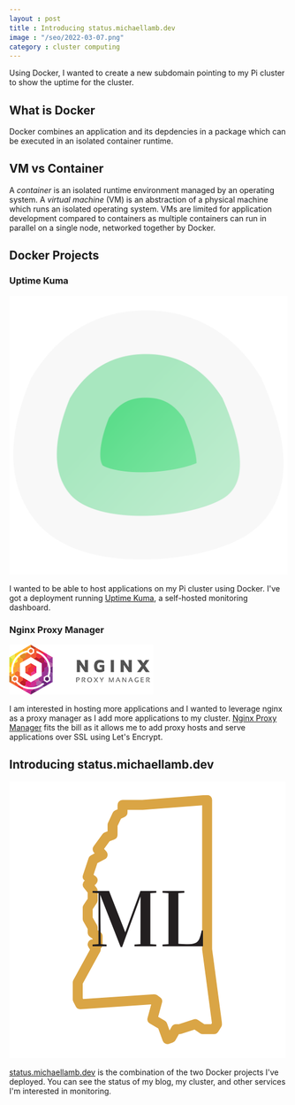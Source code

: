 ```yaml
---
layout : post
title : Introducing status.michaellamb.dev
image : "/seo/2022-03-07.png"
category : cluster computing
---
```


Using Docker, I wanted to create a new subdomain pointing to my Pi cluster to show the uptime for the cluster.

## What is Docker

Docker combines an application and its depdencies in a package which can be executed in an isolated container runtime.

## VM vs Container

A _container_ is an isolated runtime environment managed by an operating system. A _virtual machine_ (VM) is an abstraction of a physical machine which runs an isolated operating system. VMs are limited for application development compared to containers as multiple containers can run in parallel on a single node, networked together by Docker.

## Docker Projects

### Uptime Kuma

[![uptime kuma](/img/uptime-kuma.svg)]((https://github.com/louislam/uptime-kuma))

I wanted to be able to host applications on my Pi cluster using Docker. I've got a deployment running [Uptime Kuma](https://github.com/louislam/uptime-kuma), a self-hosted monitoring dashboard.

### Nginx Proxy Manager

[![nginx proxy manager](/img/nginx-proxy-manager.png)]((https://github.com/NginxProxyManager/nginx-proxy-manager))

I am interested in hosting more applications and I wanted to leverage nginx as a proxy manager as I add more applications to my cluster. [Nginx Proxy Manager](https://github.com/NginxProxyManager/nginx-proxy-manager) fits the bill as it allows me to add proxy hosts and serve applications over SSL using Let's Encrypt.

## Introducing status.michaellamb.dev

[![status.michaellamb.dev](/img/favicon.png)](https://status.michaellamb.dev)

[status.michaellamb.dev](https://status.michaellamb.dev) is the combination of the two Docker projects I've deployed. You can see the status of my blog, my cluster, and other services I'm interested in monitoring.
